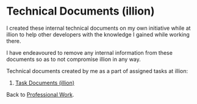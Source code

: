 # Technical Documents (illion)
I created these internal technical documents on my own initiative while at illion to help other developers with the knowledge I gained while working there. 

I have endeavoured to remove any internal information from these documents so as to not compromise illion in any way. 

Technical documents created by me as a part of assigned tasks at illion:

<ol>
	<li><a href="https://github.com/rasikakw/professional-work/tree/main/documents/illion/tasks">Task Documents (illion)</a></li> 
</ol> 

Back to <a href="https://github.com/rasikakw/professional-work">Professional Work</a>. 